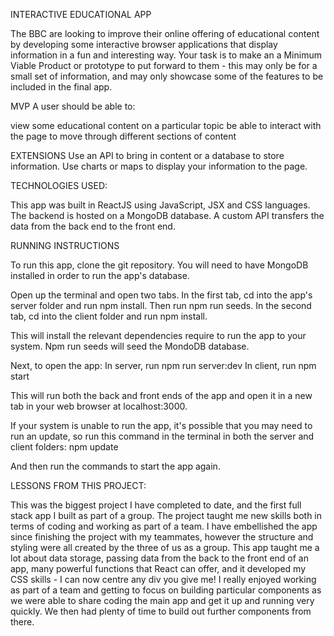 INTERACTIVE EDUCATIONAL APP

The BBC are looking to improve their online offering of educational content by developing some interactive browser applications that display information in a fun and interesting way. Your task is to make an a Minimum Viable Product or prototype to put forward to them - this may only be for a small set of information, and may only showcase some of the features to be included in the final app.

MVP 
A user should be able to:

view some educational content on a particular topic
be able to interact with the page to move through different sections of content

EXTENSIONS 
Use an API to bring in content or a database to store information.
Use charts or maps to display your information to the page.

TECHNOLOGIES USED: 

This app was built in ReactJS using JavaScript, JSX and CSS languages. The backend is hosted on a MongoDB database. A custom API transfers the data from the back end to the front end.

RUNNING INSTRUCTIONS

To run this app, clone the git repository. You will need to have MongoDB installed in order to run the app's database.

Open up the terminal and open two tabs.
In the first tab, cd into the app's server folder and run npm install. Then run npm run seeds.
In the second tab, cd into the client folder and run npm install.

This will install the relevant dependencies require to run the app to your system. Npm run seeds will seed the MondoDB database.

Next, to open the app:
In server, run npm run server:dev
In client, run npm start

This will run both the back and front ends of the app and open it in a new tab in your web browser at localhost:3000.

If your system is unable to run the app, it's possible that you may need to run an update, so run this command in the terminal in both the server and client folders: npm update

And then run the commands to start the app again.

LESSONS FROM THIS PROJECT:

This was the biggest project I have completed to date, and the first full stack app I built as part of a group. 
The project taught me new skills both in terms of coding and working as part of a team.
I have embellished the app since finishing the project with my teammates, however the structure and styling were all created by the three of us as a group.
This app taught me a lot about data storage, passing data from the back to the front end of an app, many powerful functions that React can offer, and it developed my CSS skills - I can now centre any div you give me!
I really enjoyed working as part of a team and getting to focus on building particular components as we were able to share coding the main app and get it up and running very quickly. We then had plenty of time to build out further components from there.

